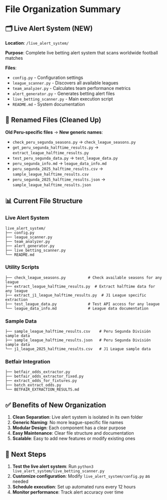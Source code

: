 # File Organization Summary

## 🗂️ Live Alert System (NEW)

**Location**: `/live_alert_system/`

**Purpose**: Complete live betting alert system that scans worldwide football matches

**Files**:
- `config.py` - Configuration settings
- `league_scanner.py` - Discovers all available leagues  
- `team_analyzer.py` - Calculates team performance metrics
- `alert_generator.py` - Generates betting alert files
- `live_betting_scanner.py` - Main execution script
- `README.md` - System documentation

## 🔄 Renamed Files (Cleaned Up)

**Old Peru-specific files** → **New generic names**:

- `check_peru_segunda_seasons.py` → `check_league_seasons.py`
- `get_peru_segunda_halftime_results.py` → `extract_league_halftime_results.py`
- `test_peru_segunda_data.py` → `test_league_data.py`
- `peru_segunda_info.md` → `league_data_info.md`
- `peru_segunda_2025_halftime_results.csv` → `sample_league_halftime_results.csv`
- `peru_segunda_2025_halftime_results.json` → `sample_league_halftime_results.json`

## 📊 Current File Structure

### **Live Alert System**
```
live_alert_system/
├── config.py
├── league_scanner.py
├── team_analyzer.py
├── alert_generator.py
├── live_betting_scanner.py
└── README.md
```

### **Utility Scripts**
```
├── check_league_seasons.py          # Check available seasons for any league
├── extract_league_halftime_results.py  # Extract halftime data for any league
├── extract_j1_league_halftime_results.py  # J1 League specific extraction
├── test_league_data.py              # Test API access for any league
└── league_data_info.md              # League data documentation
```

### **Sample Data**
```
├── sample_league_halftime_results.csv    # Peru Segunda División sample data
├── sample_league_halftime_results.json   # Peru Segunda División sample data
└── j1_league_2025_halftime_results.csv   # J1 League sample data
```

### **Betfair Integration**
```
├── betfair_odds_extractor.py
├── betfair_odds_extractor_fixed.py
├── extract_odds_for_fixtures.py
├── batch_extract_odds.py
└── BETFAIR_EXTRACTION_RESULTS.md
```

## ✅ Benefits of New Organization

1. **Clean Separation**: Live alert system is isolated in its own folder
2. **Generic Naming**: No more league-specific file names
3. **Modular Design**: Each component has a clear purpose
4. **Easy Maintenance**: Clear file structure and documentation
5. **Scalable**: Easy to add new features or modify existing ones

## 🚀 Next Steps

1. **Test the live alert system**: Run `python3 live_alert_system/live_betting_scanner.py`
2. **Customize configuration**: Modify `live_alert_system/config.py` as needed
3. **Schedule execution**: Set up automated runs every 12 hours
4. **Monitor performance**: Track alert accuracy over time
